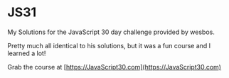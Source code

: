 # JS31
My Solutions for the JavaScript 30 day challenge provided by wesbos.

Pretty much all identical to his solutions, but it was a fun course and I learned a lot!

Grab the course at [https://JavaScript30.com](https://JavaScript30.com)